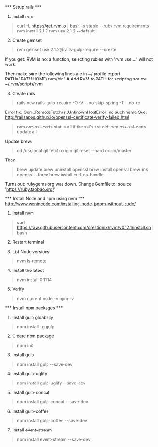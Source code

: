 
*** Setup rails ***
1. Install rvm
> curl -L https://get.rvm.io | bash -s stable --ruby
> rvm requirements
> rvm install 2.1.2
> rvm use 2.1.2 --default

2. Create gemset 
> rvm gemset use 2.1.2@rails-gulp-require --create

If you get:
RVM is not a function, selecting rubies with 'rvm use ...' will not work.

Then make sure the following lines are in ~/.profile
export PATH="$PATH:$HOME/.rvm/bin" # Add RVM to PATH for scripting
source ~/.rvm/scripts/rvm

3. Create rails
> rails new rails-gulp-require -O -V --no-skip-spring -T --no-rc

Error fix:
Gem::RemoteFetcher::UnknownHostError: no such name
See: http://railsapps.github.io/openssl-certificate-verify-failed.html
> rvm osx-ssl-certs status all
if the ssl's are old:
> rvm osx-ssl-certs update all

Update brew:
> cd /usr/local
> git fetch origin
> git reset --hard origin/master

Then:
> brew update
> brew uninstall openssl
> brew install openssl
> brew link openssl --force
> brew install curl-ca-bundle

Turns out: rubygems.org was down. Change Gemfile to:
source 'https://ruby.taobao.org/'


*** Install Node and npm using nvm ***
http://www.wenincode.com/installing-node-jsnpm-without-sudo/

1. Install nvm
> curl https://raw.githubusercontent.com/creationix/nvm/v0.12.1/install.sh | bash

2. Restart terminal

3. List Node versions:
> nvm ls-remote

4. Install the latest
> nvm install 0.11.14

5. Verify
> nvm current
> node -v
> npm -v


*** Install npm packages ***

1. Install gulp gloabally
> npm install -g gulp

2. Create npm package
> npm init

3. Install gulp
> npm install gulp --save-dev

4. Install gulp-uglify
> npm install gulp-uglify --save-dev

5. Install gulp-concat
> npm install gulp-concat --save-dev

6. Install gulp-coffee
> npm install gulp-coffee --save-dev

7. Install event-stream
> npm install event-stream --save-dev

